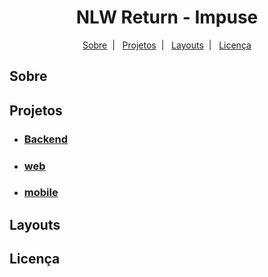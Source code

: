 <h1 align="center">NLW Return - Impuse</h1>
<p align="center">
  <a href="#-sobre">Sobre</a>&nbsp;&nbsp;|&nbsp;&nbsp;
  <a href="#-projetos">Projetos</a>&nbsp;&nbsp;|&nbsp;&nbsp;
  <a href="#-layouts">Layouts</a>&nbsp;&nbsp;|&nbsp;&nbsp;
  <a href="#-licenca">Licença</a>
</p>


## Sobre



## Projetos
- ### [Backend](#-backend)
- ### [web](#-backend)
- ### [mobile](#-backend)




## Layouts




## Licença

